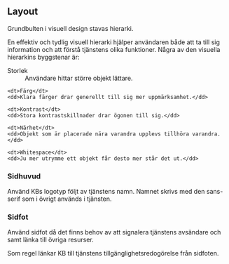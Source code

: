 ## Layout
Grundbulten i visuell design stavas hierarki. 

En effektiv och tydlig visuell hierarki hjälper användaren både att ta till sig information och att förstå tjänstens olika funktioner. Några av den visuella hierarkins byggstenar är: 

<dl>
    <dt>Storlek</dt>
    <dd>Användare hittar större objekt lättare.</dd>
    
    <dt>Färg</dt>
    <dd>Klara färger drar generellt till sig mer uppmärksamhet.</dd>
    
    <dt>Kontrast</dt>
    <dd>Stora kontrastskillnader drar ögonen till sig.</dd>
    
    <dt>Närhet</dt>
    <dd>Objekt som är placerade nära varandra upplevs tillhöra varandra. </dd>
    
    <dt>Whitespace</dt>
    <dd>Ju mer utrymme ett objekt får desto mer står det ut.</dd>
</dl>

### Sidhuvud
Använd KBs logotyp följt av tjänstens namn. Namnet skrivs med den sans-serif som i övrigt används i tjänsten.

### Sidfot
Använd sidfot då det finns behov av att signalera tjänstens avsändare och samt länka till övriga resurser.

<span class="badge bg-info badge-icon text-dark"><i class="bi-exclamation"></i></span> Som regel länkar KB till tjänstens tillgänglighetsredogörelse från sidfoten.
